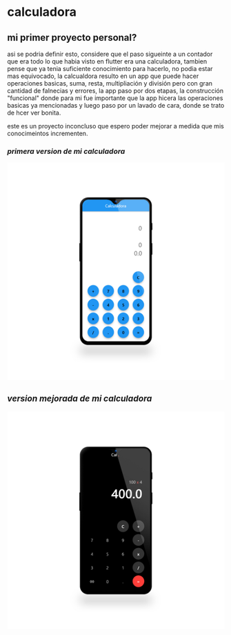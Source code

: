 # calculadora

## mi primer proyecto personal? 

asi se podria definir esto, considere que el paso sigueinte a un contador que era todo lo que habia visto en flutter era una calculadora, tambien pense que ya tenia suficiente conocimiento para hacerlo,
no podia estar mas equivocado, la calcualdora resulto en un app  que puede hacer operaciones basicas, suma, resta, multipliación y división  pero con gran cantidad de falnecias y errores, la app paso por dos etapas, la construcción "funcional"  donde para mi fue importante que la app hicera las operaciones basicas ya mencionadas y luego paso por un lavado de cara, donde  se trato de hcer ver bonita.

este es un proyecto inconcluso que espero poder mejorar a medida que mis conocimeintos incrementen.

<i><H3> primera version de mi calculadora
<p align="center"><img src = "/assets/imagenes/calculadorav1.jpg" alt="primera version de la app">

<i><H3> version mejorada de mi calculadora
<p align="center"><img src = "/assets/imagenes/calculadorav2.jpg" alt="primera version de la app">





